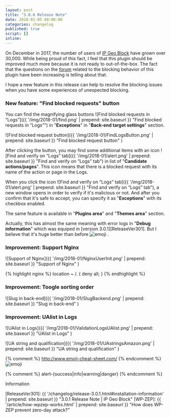 ```yaml
---
layout: post
title: "3.0.6 Release Note"
date: 2018-01-05 00:00:00
categories: changelog
published: true
script: []
inline:
---
```


<!--more-->

On December in 2017, the number of users of [IP Geo Block][IP-Geo-Block] have 
grown over 30,000. While being proud of this fact, I feel that this plugin 
should be improved much more because it is not ready to out-of-the-box.
The fact that the questions on the [forum][IPGB-Forum] related to the blocking 
behavior of this plugin have been increasing is telling about that.

I hope a new feature in this release can help to resolve the blocking issues 
when you have some experiences of unexpected blocking.

### New feature: "Find blocked requests" button ###

You can find the magnifying glass buttons <span class="emoji">
![Find blocked requests in “Logs”]({{ '/img/2018-01/find.png' | prepend: site.baseurl }}
 "Find blocked requests in “Logs”")
</span> in "**Exceptions**" in "**Back-end target settings**" section.

![Find blocked request button]({{ '/img/2018-01/FindLogsButton.png' | prepend: site.baseurl }}
 "Find blocked request button"
)

After clicking the button, you may find some additional items with an icon 
<span class="emoji">
![Find and verify on “Logs” tab]({{ '/img/2018-01/alert.png' | prepend: site.baseurl }}
 "Find and verify on “Logs” tab")
</span> in list of "**Candidate actions/pages**". This icon means that there is
a blocked request with its name of the action or page in the Logs.

When you click the icon <span class="emoji">
![Find and verify on “Logs” tab]({{ '/img/2018-01/alert.png' | prepend: site.baseurl }}
 "Find and verify on “Logs” tab"), a new window opens in order to verify if 
it's malicious or not. And after you confirm that it's safe to accept, you can 
specify it as "**Exceptions**" with its checkbox enabled.

The same feature is available in "**Plugins area**" and "**Themes area**" 
section.

Actually, this has almost the same meaning with error logs in 
"**Debug information**" which was equiped in [version 3.0.1][ReleaseVer301].
But I believe that it's huge better than before <span class="emoji">
![emoji](https://assets-cdn.github.com/images/icons/emoji/bowtie.png)
</span>.

### Improvement: Support Nginx ###

![Support of Nginx]({{ '/img/2018-01/NginxUserInit.png' | prepend: site.baseurl }}
 "Support of Nginx"
)

{% highlight nginx %}
location ~ /\. {
    deny all;
}
{% endhighlight %}

### Improvement: Toogle sorting order ###

![Slug in back-end]({{ '/img/2018-01/SlugBackend.png' | prepend: site.baseurl }}
 "Slug in back-end"
)

### Improvement: UAlist in Logs ###

![UAlist in Logs]({{ '/img/2018-01/ValidationLogsUAlist.png' | prepend: site.baseurl }}
 "UAlist in Logs"
)

![UA string and qualification]({{ '/img/2018-01/UAstringsAmazon.png' | prepend: site.baseurl }}
 "UA string and qualification"
)

{% comment %} http://www.emoji-cheat-sheet.com/ {% endcomment %}
<span class="emoji">
![emoji](https://assets-cdn.github.com/images/icons/emoji/unicode/1f604.png)
</span>

{% comment %} alert-{success|info|warning|danger} {% endcomment %}
<div class="alert alert-info">
	Information
</div>

[IP-Geo-Block]:  https://wordpress.org/plugins/ip-geo-block/ "IP Geo Block &mdash; WordPress Plugins"
[IPGB-Forum]:    https://wordpress.org/support/plugin/ip-geo-block "View: [IP Geo Block] Support &laquo; WordPress.org Forums"
[ReleaseVer301]: {{ '/changelog/release-3.0.1.html#installation-information' | prepend: site.baseurl }} "3.0.1 Release Note | IP Geo Block"
[WP-ZEP]:        {{ '/article/how-wpzep-works.html' | prepend: site.baseurl }} "How does WP-ZEP prevent zero-day attack?"
